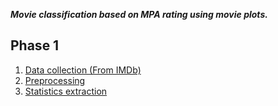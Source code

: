 <b><i> Movie classification based on MPA rating using movie plots. </i></b>

## Phase 1
1. [Data collection (From IMDb)](https://github.com/AmirH-KHALI/MovieClassificationBasedOnMPARatingUsingPlot/blob/main/src/Data%20Collection.py)
2. [Preprocessing](https://github.com/AmirH-KHALI/MovieClassificationBasedOnMPARatingUsingPlot/blob/main/src/Preprocessing.py)
3. [Statistics extraction](https://github.com/AmirH-KHALI/MovieClassificationBasedOnMPARatingUsingPlot/blob/main/src/Stats.py)
